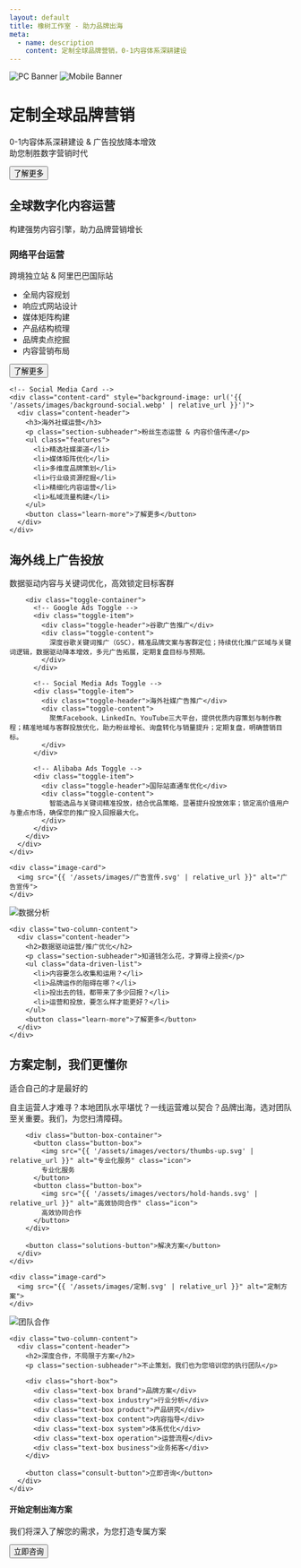 ```yaml
---
layout: default
title: 橡树工作室 - 助力品牌出海
meta:
  - name: description
    content: 定制全球品牌营销，0-1内容体系深耕建设
---
```


<!-- Banner Section -->
<div class="banner">
  <img src="{{ '/assets/images/Banner-tuya.webp' | relative_url }}" alt="PC Banner" class="pc-banner">
  <img src="{{ '/assets/images/social-media.jpg' | relative_url }}" alt="Mobile Banner" class="mobile-banner">
  <div class="banner-text">
    <h1>定制全球品牌营销</h1>
    <p>0-1内容体系深耕建设 & 广告投放降本增效<br>助您制胜数字营销时代</p>
    <button class="cta-button">了解更多</button>
  </div>
</div>

<!-- Global Digital Content Section -->
<section class="section">
  <div class="section-header">
    <h2>全球数字化内容运营</h2>
    <p class="section-subheader">构建强势内容引擎，助力品牌营销增长</p>
  </div>
  
  <div class="column-layout">
    <!-- Website Platform Card -->
    <div class="content-card" style="background-image: url('{{ '/assets/images/background-web.webp' | relative_url }}')">
      <div class="content-header">
        <h3>网络平台运营</h3>
        <p class="section-subheader">跨境独立站 & 阿里巴巴国际站</p>
        <ul class="features">
          <li>全局内容规划</li>
          <li>响应式网站设计</li>
          <li>媒体矩阵构建</li>
          <li>产品结构梳理</li>
          <li>品牌卖点挖掘</li>
          <li>内容营销布局</li>
        </ul>
        <button class="learn-more">了解更多</button>
      </div>
    </div>
    
    <!-- Social Media Card -->
    <div class="content-card" style="background-image: url('{{ '/assets/images/background-social.webp' | relative_url }}')">
      <div class="content-header">
        <h3>海外社媒运营</h3>
        <p class="section-subheader">粉丝生态运营 & 内容价值传递</p>
        <ul class="features">
          <li>精选社媒渠道</li>
          <li>媒体矩阵优化</li>
          <li>多维度品牌策划</li>
          <li>行业级资源挖掘</li>
          <li>精细化内容运营</li>
          <li>私域流量构建</li>
        </ul>
        <button class="learn-more">了解更多</button>
      </div>
    </div>
  </div>
</section>

<!-- Overseas Advertising Section -->
<section class="section-dark">
  <div class="column-layout">
    <div class="two-column-content">
      <div class="content-header">
        <h2>海外线上广告投放</h2>
        <p class="section-subheader">数据驱动内容与关键词优化，高效锁定目标客群</p>
        
        <div class="toggle-container">
          <!-- Google Ads Toggle -->
          <div class="toggle-item">
            <div class="toggle-header">谷歌广告推广</div>
            <div class="toggle-content">
              深度谷歌关键词推广（GSC），精准品牌文案与客群定位；持续优化推广区域与关键词逻辑，数据驱动降本增效，多元广告拓展，定期复盘目标与预期。
            </div>
          </div>
          
          <!-- Social Media Ads Toggle -->
          <div class="toggle-item">
            <div class="toggle-header">海外社媒广告推广</div>
            <div class="toggle-content">
              聚焦Facebook、LinkedIn、YouTube三大平台，提供优质内容策划与制作教程；精准地域与客群投放优化，助力粉丝增长、询盘转化与销量提升；定期复盘，明确营销目标。
            </div>
          </div>
          
          <!-- Alibaba Ads Toggle -->
          <div class="toggle-item">
            <div class="toggle-header">国际站直通车优化</div>
            <div class="toggle-content">
              智能选品与关键词精准投放，结合优品策略，显著提升投放效率；锁定高价值用户与重点市场，确保您的推广投入回报最大化。
            </div>
          </div>
        </div>
      </div>
    </div>
    
    <div class="image-card">
      <img src="{{ '/assets/images/广告宣传.svg' | relative_url }}" alt="广告宣传">
    </div>
  </div>
</section>

<!-- Data-Driven Optimization Section -->
<section class="section">
  <div class="column-layout">
    <div class="image-card">
      <img src="{{ '/assets/images/数据分析.svg' | relative_url }}" alt="数据分析">
    </div>
    
    <div class="two-column-content">
      <div class="content-header">
        <h2>数据驱动运营/推广优化</h2>
        <p class="section-subheader">知道钱怎么花，才算得上投资</p>
        <ul class="data-driven-list">
          <li>内容要怎么收集和运用？</li>
          <li>品牌运作的阻碍在哪？</li>
          <li>投出去的钱，都带来了多少回报？</li>
          <li>运营和投放，要怎么样才能更好？</li>
        </ul>
        <button class="learn-more">了解更多</button>
      </div>
    </div>
  </div>
</section>

<!-- Customized Solutions Section -->
<section class="section-dark">
  <div class="column-layout">
    <div class="two-column-content">
      <div class="content-header">
        <h2>方案定制，我们更懂你</h2>
        <p class="section-subheader">适合自己的才是最好的</p>
        <p class="customized-text">
          自主运营人才难寻？本地团队水平堪忧？一线运营难以契合？品牌出海，选对团队至关重要。我们，为您扫清障碍。
        </p>
        
        <div class="button-box-container">
          <button class="button-box">
            <img src="{{ '/assets/images/vectors/thumbs-up.svg' | relative_url }}" alt="专业化服务" class="icon">
            专业化服务
          </button>
          <button class="button-box">
            <img src="{{ '/assets/images/vectors/hold-hands.svg' | relative_url }}" alt="高效协同合作" class="icon">
            高效协同合作
          </button>  
        </div>
        
        <button class="solutions-button">解决方案</button>
      </div>
    </div>
    
    <div class="image-card">
      <img src="{{ '/assets/images/定制.svg' | relative_url }}" alt="定制方案">
    </div>
  </div>
</section>

<!-- Deep Collaboration Section -->
<section class="section">
  <div class="column-layout">
    <div class="image-card">
      <img src="{{ '/assets/images/团队合作理念.svg' | relative_url }}" alt="团队合作">
    </div>
    
    <div class="two-column-content">
      <div class="content-header">
        <h2>深度合作，不局限于方案</h2>
        <p class="section-subheader">不止策划，我们也为您培训您的执行团队</p>
        
        <div class="short-box">
          <div class="text-box brand">品牌方案</div>
          <div class="text-box industry">行业分析</div> 
          <div class="text-box product">产品研究</div>          
          <div class="text-box content">内容指导</div> 
          <div class="text-box system">体系优化</div> 
          <div class="text-box operation">运营流程</div>
          <div class="text-box business">业务拓客</div>    
        </div>
        
        <button class="consult-button">立即咨询</button>
      </div>
    </div>
  </div>
</section>

<!-- Floating Footer Section -->
<div class="section-fence">
  <h4>开始定制出海方案</h4>
  <p>我们将深入了解您的需求，为您打造专属方案</p>
  <button class="consult-now">立即咨询</button>
</div>

